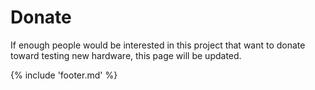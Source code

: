 # Donate

If enough people would be interested in this project that want to donate toward testing new hardware, this page will be updated.

{% include 'footer.md' %}
